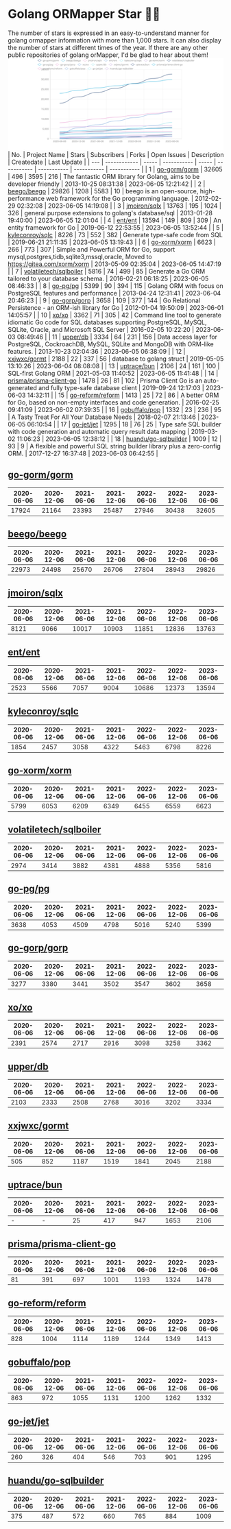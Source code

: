# Golang ORMapper Star 🎉🎉
The number of stars is expressed in an easy-to-understand manner for golang ormapper information with more than 1,000 stars. It can also display the number of stars at different times of the year.
If there are any other public repositories of golang orMapper, I'd be glad to hear about them!
[![Start数チャート](output/orm_chart.jpeg)](https://ryotaroseto.github.io/star-golang-orms/output/orm_chart.html)
| No. | Project Name | Stars | Subscribers | Forks | Open Issues | Description | Createdate | Last Update |
| --- | ------------ | ----- | ----------- | ----- | ----------- | ----------- | ----------- | ----------- |
| 1 | [go-gorm/gorm](https://github.com/go-gorm/gorm) | 32605 | 496 | 3595 | 216 | The fantastic ORM library for Golang, aims to be developer friendly | 2013-10-25 08:31:38 | 2023-06-05 12:21:42 |
| 2 | [beego/beego](https://github.com/beego/beego) | 29826 | 1208 | 5583 | 10 | beego is an open-source, high-performance web framework for the Go programming language. | 2012-02-29 02:32:08 | 2023-06-05 14:19:08 |
| 3 | [jmoiron/sqlx](https://github.com/jmoiron/sqlx) | 13763 | 195 | 1024 | 326 | general purpose extensions to golang's database/sql | 2013-01-28 19:40:00 | 2023-06-05 12:01:04 |
| 4 | [ent/ent](https://github.com/ent/ent) | 13594 | 149 | 809 | 309 | An entity framework for Go | 2019-06-12 22:53:55 | 2023-06-05 13:52:44 |
| 5 | [kyleconroy/sqlc](https://github.com/kyleconroy/sqlc) | 8226 | 73 | 552 | 382 | Generate type-safe code from SQL | 2019-06-21 21:11:35 | 2023-06-05 13:19:43 |
| 6 | [go-xorm/xorm](https://github.com/go-xorm/xorm) | 6623 | 266 | 773 | 307 | Simple and Powerful ORM for Go, support mysql,postgres,tidb,sqlite3,mssql,oracle, Moved to https://gitea.com/xorm/xorm | 2013-05-09 02:35:04 | 2023-06-05 14:47:19 |
| 7 | [volatiletech/sqlboiler](https://github.com/volatiletech/sqlboiler) | 5816 | 74 | 499 | 85 | Generate a Go ORM tailored to your database schema. | 2016-02-21 06:18:25 | 2023-06-05 08:46:33 |
| 8 | [go-pg/pg](https://github.com/go-pg/pg) | 5399 | 90 | 394 | 115 | Golang ORM with focus on PostgreSQL features and performance | 2013-04-24 12:31:41 | 2023-06-04 20:46:23 |
| 9 | [go-gorp/gorp](https://github.com/go-gorp/gorp) | 3658 | 109 | 377 | 144 | Go Relational Persistence - an ORM-ish library for Go | 2012-01-04 19:50:09 | 2023-06-01 14:05:57 |
| 10 | [xo/xo](https://github.com/xo/xo) | 3362 | 71 | 305 | 42 | Command line tool to generate idiomatic Go code for SQL databases supporting PostgreSQL, MySQL, SQLite, Oracle, and Microsoft SQL Server | 2016-02-05 10:22:20 | 2023-06-03 08:49:46 |
| 11 | [upper/db](https://github.com/upper/db) | 3334 | 64 | 231 | 156 | Data access layer for PostgreSQL, CockroachDB, MySQL, SQLite and MongoDB with ORM-like features. | 2013-10-23 02:04:36 | 2023-06-05 06:38:09 |
| 12 | [xxjwxc/gormt](https://github.com/xxjwxc/gormt) | 2188 | 22 | 337 | 56 | database to golang struct | 2019-05-05 13:10:26 | 2023-06-04 08:08:08 |
| 13 | [uptrace/bun](https://github.com/uptrace/bun) | 2106 | 24 | 161 | 100 | SQL-first Golang ORM | 2021-05-03 11:40:52 | 2023-06-05 11:41:48 |
| 14 | [prisma/prisma-client-go](https://github.com/prisma/prisma-client-go) | 1478 | 26 | 81 | 102 | Prisma Client Go is an auto-generated and fully type-safe database client | 2019-09-24 12:17:03 | 2023-06-03 14:32:11 |
| 15 | [go-reform/reform](https://github.com/go-reform/reform) | 1413 | 25 | 72 | 86 | A better ORM for Go, based on non-empty interfaces and code generation. | 2016-02-25 09:41:09 | 2023-06-02 07:39:35 |
| 16 | [gobuffalo/pop](https://github.com/gobuffalo/pop) | 1332 | 23 | 236 | 95 | A Tasty Treat For All Your Database Needs | 2018-02-07 21:13:46 | 2023-06-05 06:10:54 |
| 17 | [go-jet/jet](https://github.com/go-jet/jet) | 1295 | 18 | 76 | 25 | Type safe SQL builder with code generation and automatic query result data mapping | 2019-03-02 11:06:23 | 2023-06-05 12:38:12 |
| 18 | [huandu/go-sqlbuilder](https://github.com/huandu/go-sqlbuilder) | 1009 | 12 | 93 | 9 | A flexible and powerful SQL string builder library plus a zero-config ORM. | 2017-12-27 16:37:48 | 2023-06-03 06:42:55 |
## [go-gorm/gorm](https://github.com/go-gorm/gorm)
| 2020-06-06 | 2020-12-06 | 2021-06-06 | 2021-12-06 | 2022-06-06 | 2022-12-06 | 2023-06-06 |
| --- | --- | --- | --- | --- | --- | --- |
| 17924 | 21164 | 23393 | 25487 | 27946 | 30438 | 32605 |
## [beego/beego](https://github.com/beego/beego)
| 2020-06-06 | 2020-12-06 | 2021-06-06 | 2021-12-06 | 2022-06-06 | 2022-12-06 | 2023-06-06 |
| --- | --- | --- | --- | --- | --- | --- |
| 22973 | 24498 | 25670 | 26706 | 27804 | 28943 | 29826 |
## [jmoiron/sqlx](https://github.com/jmoiron/sqlx)
| 2020-06-06 | 2020-12-06 | 2021-06-06 | 2021-12-06 | 2022-06-06 | 2022-12-06 | 2023-06-06 |
| --- | --- | --- | --- | --- | --- | --- |
| 8121 | 9066 | 10017 | 10903 | 11851 | 12836 | 13763 |
## [ent/ent](https://github.com/ent/ent)
| 2020-06-06 | 2020-12-06 | 2021-06-06 | 2021-12-06 | 2022-06-06 | 2022-12-06 | 2023-06-06 |
| --- | --- | --- | --- | --- | --- | --- |
| 2523 | 5566 | 7057 | 9004 | 10686 | 12373 | 13594 |
## [kyleconroy/sqlc](https://github.com/kyleconroy/sqlc)
| 2020-06-06 | 2020-12-06 | 2021-06-06 | 2021-12-06 | 2022-06-06 | 2022-12-06 | 2023-06-06 |
| --- | --- | --- | --- | --- | --- | --- |
| 1854 | 2457 | 3058 | 4322 | 5463 | 6798 | 8226 |
## [go-xorm/xorm](https://github.com/go-xorm/xorm)
| 2020-06-06 | 2020-12-06 | 2021-06-06 | 2021-12-06 | 2022-06-06 | 2022-12-06 | 2023-06-06 |
| --- | --- | --- | --- | --- | --- | --- |
| 5799 | 6053 | 6209 | 6349 | 6455 | 6559 | 6623 |
## [volatiletech/sqlboiler](https://github.com/volatiletech/sqlboiler)
| 2020-06-06 | 2020-12-06 | 2021-06-06 | 2021-12-06 | 2022-06-06 | 2022-12-06 | 2023-06-06 |
| --- | --- | --- | --- | --- | --- | --- |
| 2974 | 3414 | 3882 | 4381 | 4888 | 5356 | 5816 |
## [go-pg/pg](https://github.com/go-pg/pg)
| 2020-06-06 | 2020-12-06 | 2021-06-06 | 2021-12-06 | 2022-06-06 | 2022-12-06 | 2023-06-06 |
| --- | --- | --- | --- | --- | --- | --- |
| 3638 | 4053 | 4509 | 4798 | 5016 | 5240 | 5399 |
## [go-gorp/gorp](https://github.com/go-gorp/gorp)
| 2020-06-06 | 2020-12-06 | 2021-06-06 | 2021-12-06 | 2022-06-06 | 2022-12-06 | 2023-06-06 |
| --- | --- | --- | --- | --- | --- | --- |
| 3277 | 3380 | 3441 | 3502 | 3547 | 3602 | 3658 |
## [xo/xo](https://github.com/xo/xo)
| 2020-06-06 | 2020-12-06 | 2021-06-06 | 2021-12-06 | 2022-06-06 | 2022-12-06 | 2023-06-06 |
| --- | --- | --- | --- | --- | --- | --- |
| 2391 | 2574 | 2717 | 2916 | 3098 | 3258 | 3362 |
## [upper/db](https://github.com/upper/db)
| 2020-06-06 | 2020-12-06 | 2021-06-06 | 2021-12-06 | 2022-06-06 | 2022-12-06 | 2023-06-06 |
| --- | --- | --- | --- | --- | --- | --- |
| 2103 | 2333 | 2508 | 2768 | 3016 | 3202 | 3334 |
## [xxjwxc/gormt](https://github.com/xxjwxc/gormt)
| 2020-06-06 | 2020-12-06 | 2021-06-06 | 2021-12-06 | 2022-06-06 | 2022-12-06 | 2023-06-06 |
| --- | --- | --- | --- | --- | --- | --- |
| 505 | 852 | 1187 | 1519 | 1841 | 2045 | 2188 |
## [uptrace/bun](https://github.com/uptrace/bun)
| 2020-06-06 | 2020-12-06 | 2021-06-06 | 2021-12-06 | 2022-06-06 | 2022-12-06 | 2023-06-06 |
| --- | --- | --- | --- | --- | --- | --- |
| - | - | 25 | 417 | 947 | 1653 | 2106 |
## [prisma/prisma-client-go](https://github.com/prisma/prisma-client-go)
| 2020-06-06 | 2020-12-06 | 2021-06-06 | 2021-12-06 | 2022-06-06 | 2022-12-06 | 2023-06-06 |
| --- | --- | --- | --- | --- | --- | --- |
| 81 | 391 | 697 | 1001 | 1193 | 1324 | 1478 |
## [go-reform/reform](https://github.com/go-reform/reform)
| 2020-06-06 | 2020-12-06 | 2021-06-06 | 2021-12-06 | 2022-06-06 | 2022-12-06 | 2023-06-06 |
| --- | --- | --- | --- | --- | --- | --- |
| 828 | 1004 | 1114 | 1189 | 1244 | 1349 | 1413 |
## [gobuffalo/pop](https://github.com/gobuffalo/pop)
| 2020-06-06 | 2020-12-06 | 2021-06-06 | 2021-12-06 | 2022-06-06 | 2022-12-06 | 2023-06-06 |
| --- | --- | --- | --- | --- | --- | --- |
| 863 | 972 | 1055 | 1131 | 1200 | 1262 | 1332 |
## [go-jet/jet](https://github.com/go-jet/jet)
| 2020-06-06 | 2020-12-06 | 2021-06-06 | 2021-12-06 | 2022-06-06 | 2022-12-06 | 2023-06-06 |
| --- | --- | --- | --- | --- | --- | --- |
| 260 | 326 | 404 | 546 | 703 | 901 | 1295 |
## [huandu/go-sqlbuilder](https://github.com/huandu/go-sqlbuilder)
| 2020-06-06 | 2020-12-06 | 2021-06-06 | 2021-12-06 | 2022-06-06 | 2022-12-06 | 2023-06-06 |
| --- | --- | --- | --- | --- | --- | --- |
| 375 | 487 | 572 | 660 | 765 | 884 | 1009 |
